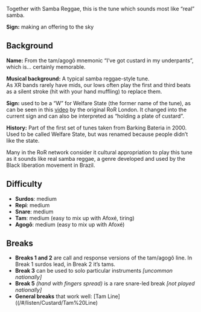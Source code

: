 Together with Samba Reggae, this is the tune which sounds most like “real” samba.

**Sign:** making an offering to the sky

## Background

**Name:** From the tam/agogô mnemonic “I’ve got custard in my underpants”, which is... certainly memorable.

**Musical background:** A typical samba reggae-style tune.  
As XR bands rarely have mids, our lows often play the first and third beats as a silent stroke (hit with your hand muffling) to replace them.

**Sign:** used to be a “W” for Welfare State (the former name of the tune), as can be seen in this [video](https://tube.rhythms-of-resistance.org/w/3LnZ6d58J1jd5GNzK1mQqp) by the original RoR London. It changed into the current sign and can also be interpreted as “holding a plate of custard”.

**History:** Part of the first set of tunes taken from Barking Bateria in 2000. Used to be called Welfare State, but was renamed because people didn’t like the state.

Many in the RoR network consider it cultural appropriation to play this tune as it sounds like real samba reggae, a genre developed and used by the Black liberation movement in Brazil.

## Difficulty

* **Surdos**: medium
* **Repi**: medium
* **Snare**: medium
* **Tam**: medium (easy to mix up with Afoxé, tiring)
* **Agogô**: medium (easy to mix up with Afoxé)

## Breaks

* **Breaks 1 and 2** are call and response versions of the tam/agogô line. In Break 1 surdos lead, in Break 2 it’s tams.
* **Break 3** can be used to solo particular instruments _\[uncommon nationally\]_
* **Break 5** *(hand with fingers spread)* is a rare snare-led break _\[not played nationally\]_
* **General breaks** that work well: [Tam Line]((/#/listen/Custard/Tam%20Line)
